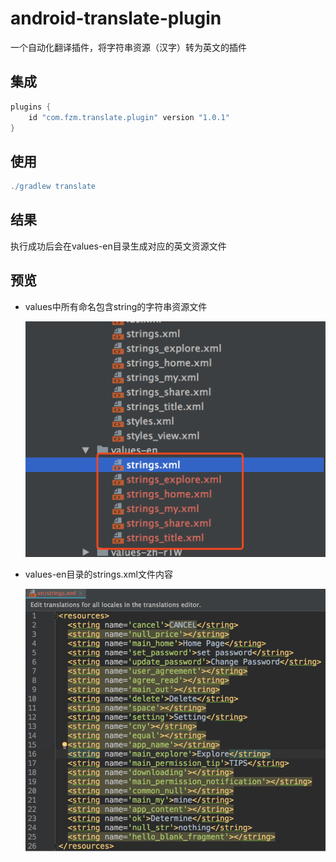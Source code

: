 # android-translate-plugin
一个自动化翻译插件，将字符串资源（汉字）转为英文的插件



## 集成

```java
plugins {
    id "com.fzm.translate.plugin" version "1.0.1"
}
```

## 使用

```groovy
./gradlew translate
```

## 结果

执行成功后会在values-en目录生成对应的英文资源文件


## 预览

- values中所有命名包含string的字符串资源文件

  ![pic](https://github.com/xiaobaoyihao/android-translate-plugin/blob/master/pic.png)

- values-en目录的strings.xml文件内容

  ![执行后生成的文件](https://github.com/xiaobaoyihao/android-translate-plugin/blob/master/pic2.png)
